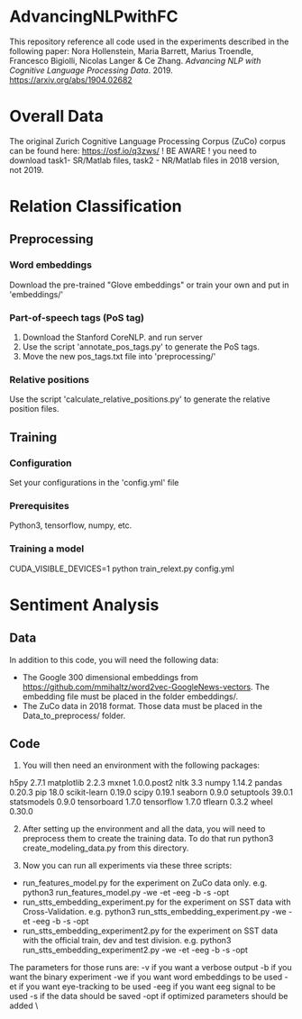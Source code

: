 # AdvancingNLPwithFC

This repository reference all code used in the experiments described in the following paper: 
Nora Hollenstein, Maria Barrett, Marius Troendle, Francesco Bigiolli, Nicolas Langer & Ce Zhang. _Advancing NLP with Cognitive Language Processing Data_. 2019.
https://arxiv.org/abs/1904.02682


# Overall Data
The original Zurich Cognitive Language Processing Corpus (ZuCo) corpus can be found here: https://osf.io/q3zws/
! BE AWARE ! you need to download task1- SR/Matlab files, task2 - NR/Matlab files in 2018 version, not 2019.

# Relation Classification
## Preprocessing
### Word embeddings
Download the pre-trained "Glove embeddings" or train your own and put in 'embeddings/'

### Part-of-speech tags (PoS tag)
 1. Download the Stanford CoreNLP. and run server
 2. Use the script 'annotate_pos_tags.py' to generate the PoS tags.
 3. Move the new pos_tags.txt file into 'preprocessing/'
 
### Relative positions
Use the script 'calculate_relative_positions.py' to generate the relative position files.

## Training 
### Configuration
Set your configurations in the 'config.yml' file

### Prerequisites
Python3, tensorflow, numpy, etc.

### Training a model
CUDA_VISIBLE_DEVICES=1 python train_relext.py config.yml


# Sentiment Analysis
## Data
In addition to this code, you will need the following data:
- The Google 300 dimensional embeddings from https://github.com/mmihaltz/word2vec-GoogleNews-vectors. The embedding file must be placed in the folder embeddings/.
- The ZuCo data in 2018 format. Those data must be placed in the Data_to_preprocess/ folder.

## Code
1. You will then need an environment with the following packages:

h5py 2.7.1
matplotlib 2.2.3
mxnet 1.0.0.post2 nltk 3.3
numpy 1.14.2
pandas 0.20.3
pip 18.0
scikit-learn 0.19.0
scipy 0.19.1
seaborn 0.9.0
setuptools 39.0.1
statsmodels 0.9.0
tensorboard 1.7.0
tensorflow 1.7.0
tflearn 0.3.2
wheel 0.30.0

2. After setting up the environment and all the data, you will need to preprocess them to create the training data. To do that run python3 create_modeling_data.py from this directory.


3. Now you can run all experiments via these three scripts:

- run_features_model.py for the experiment on ZuCo data only.
  e.g. python3 run_features_model.py -we -et -eeg -b -s -opt
- run_stts_embedding_experiment.py for the experiment on SST data with Cross-Validation.
  e.g. python3 run_stts_embedding_experiment.py -we -et -eeg -b -s -opt
- run_stts_embedding_experiment2.py for the experiment on SST data with the official train, dev and test division.
  e.g. python3 run_stts_embedding_experiment2.py -we -et -eeg -b -s -opt

The parameters for those runs are:
-v if you want a verbose output
-b if you want the binary experiment
-we if you want word embeddings to be used
-et if you want eye-tracking to be used
-eeg if you want eeg signal to be used
-s if the data should be saved
-opt if optimized parameters should be added \


